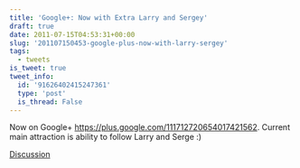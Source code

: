 ```yaml
---
title: 'Google+: Now with Extra Larry and Sergey'
draft: true
date: 2011-07-15T04:53:31+00:00
slug: '201107150453-google-plus-now-with-larry-sergey'
tags:
  - tweets
is_tweet: true
tweet_info:
  id: '91626402415247361'
  type: 'post'
  is_thread: False
---
```




Now on Google+ <https://plus.google.com/111712720654017421562>. Current main attraction is ability to follow Larry and Serge :)

[Discussion](https://x.com/sytelus/status/91626402415247361)

